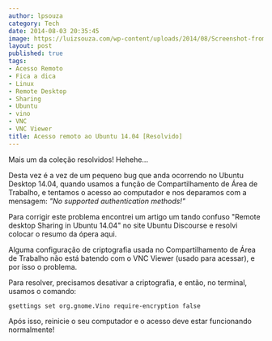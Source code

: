 ```yaml
---
author: lpsouza
category: Tech
date: 2014-08-03 20:35:45
image: https://luizsouza.com/wp-content/uploads/2014/08/Screenshot-from-2014-05-26-103053.png
layout: post
published: true
tags:
- Acesso Remoto
- Fica a dica
- Linux
- Remote Desktop
- Sharing
- Ubuntu
- vino
- VNC
- VNC Viewer
title: Acesso remoto ao Ubuntu 14.04 [Resolvido]
---
```


Mais um da coleção resolvidos! Hehehe...

Desta vez é a vez de um pequeno bug que anda ocorrendo no Ubuntu Desktop 14.04, quando usamos a função de Compartilhamento de Área de Trabalho, e tentamos o acesso ao computador e nos deparamos com a mensagem: _"No supported authentication methods!"_

Para corrigir este problema encontrei um artigo um tando confuso "Remote desktop Sharing in Ubuntu 14.04" no site Ubuntu Discourse e resolvi colocar o resumo da ópera aqui.

Alguma configuração de criptografia usada no Compartilhamento de Área de Trabalho não está batendo com o VNC Viewer (usado para acessar), e por isso o problema.

Para resolver, precisamos desativar a criptografia, e então, no terminal, usamos o comando:

`gsettings set org.gnome.Vino require-encryption false`

Após isso, reinicie o seu computador e o acesso deve estar funcionando normalmente!
